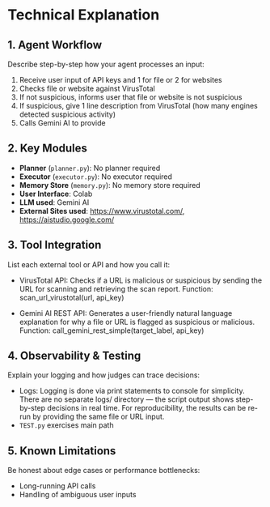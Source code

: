 # Technical Explanation

## 1. Agent Workflow

Describe step-by-step how your agent processes an input:
1. Receive user input of API keys and 1 for file or 2 for websites  
2. Checks file or website against VirusTotal
3. If not suspicious, informs user that file or website is not suspicious
4. If suspicious, give 1 line description from VirusTotal (how many engines detected suspicious activity)
5. Calls Gemini AI to provide

## 2. Key Modules

- **Planner** (`planner.py`): No planner required  
- **Executor** (`executor.py`): No executor required  
- **Memory Store** (`memory.py`): No memory store required
- **User Interface**: Colab
- **LLM used**: Gemini AI
- **External Sites used**: https://www.virustotal.com/, https://aistudio.google.com/

## 3. Tool Integration

List each external tool or API and how you call it:

- VirusTotal API:	Checks if a URL is malicious or suspicious by sending the URL for scanning and retrieving the scan report.	Function: scan_url_virustotal(url, api_key)
  
- Gemini AI REST API:	Generates a user-friendly natural language explanation for why a file or URL is flagged as suspicious or malicious.	Function: call_gemini_rest_simple(target_label, api_key)

## 4. Observability & Testing

Explain your logging and how judges can trace decisions:
- Logs: Logging is done via print statements to console for simplicity. There are no separate logs/ directory — the script output shows step-by-step decisions in real time. For reproducibility, the results can be re-run by providing the same file or URL input.  
- `TEST.py` exercises main path

## 5. Known Limitations

Be honest about edge cases or performance bottlenecks:
- Long-running API calls  
- Handling of ambiguous user inputs  

